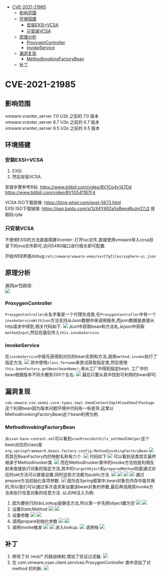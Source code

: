 - [CVE-2021-21985](#cve-2021-21985)
  - [影响范围](#影响范围)
  - [环境搭建](#环境搭建)
    - [安装EXSI+VCSA](#安装exsivcsa)
    - [只安装VCSA](#只安装vcsa)
  - [原理分析](#原理分析)
    - [ProxygenController](#proxygencontroller)
    - [invokeService](#invokeservice)
  - [漏洞复现](#漏洞复现)
    - [MethodInvokingFactoryBean](#methodinvokingfactorybean)
  - [补丁](#补丁)
# CVE-2021-21985
## 影响范围
vmware:vcenter_server 7.0 U2b 之前的 7.0 版本  
vmware:vcenter_server 6.7 U3n 之前的 6.7 版本  
vmware:vcenter_server 6.5 U3o 之前的 6.5 版本  
## 环境搭建
### 安装EXSI+VCSA
1. EXSI.
2. 然后安装VCSA.

安装步骤参考B站: 
https://www.bilibili.com/video/BV1Cp4y147Dd  
https://www.bilibili.com/video/BV1G541187F4  

VCSA ISO下载链接: https://blog.whsir.com/post-5673.html  
EXSI ISO下载链接: https://pan.baidu.com/s/1zX4Y4RZe5sBepgRyJm27_Q  提取码:rjda

### 只安装VCSA
不使用EXSI的方法直接搭建Vcenter:
打开iso文件,直接使用vmware导入vcsa目录下的ova文件即可,访问5480端口进行相关即可配置.

开始WEB界面debug:`/etc/vmware/vmware-vmon/svcCfgfiles/vsphere-ui.json`
## 原理分析
漏洞jar包路径:  
![](1.png)
### ProxygenController
`ProxygenController`从名字看是一个代理生成类,在`ProxygenController`中有一个`invokeServiceWithJson`方法支持从Json数据中来调用服务,而json数据是直接从http请求中得到,相关代码如下.
![](2.png)
从url中获取bean和方法名,从json中获取`methodInput`,然后在最后传入`this.invokeService`.
### invokeService
在`invokeService`中首先获得到对应的bean实例和方法,调用`method.invoke`执行了指定方法.
![](4.png)
其中使用`class.forname`来尝试获取指定类,然后使用`this.beanFactory.getBean(beanName);`来从工厂中得到指定bean.
工厂中的bean根据版本不同大概有200个左右.
![](3.png)
最后只要从其中找到可利用的bean即可.
## 漏洞复现
`com.vmware.vim.vmomi.core.types.impl.VmodContextImpl#loadVmodlPackage`这个利用bean因为版本问题环境中代码有一些差异,这里以MethodInvokingFactoryBean这个bean利用为例.
### MethodInvokingFactoryBean
从`vsan-base-context.xml`可以看到`vsanProviderUtils_setVmodlHelper`这个bean对应的class是`org.springframework.beans.factory.config.MethodInvokingFactoryBean`
![](5.png)
而其在BeanFactory内的映射名称有六个.
![](6.png)
代码如下
![](7.png)
可以看到该类其实最终继承于MethodInvoker类.
![](8.png)
而在MethodInvoker类中的invoke方法则是利用反射来直接执行对象的指定方法,其中的`targetObject`和`preparedMethod`则是通过对应的set方法可以直接设置,同时这些方法都为public方法.
![](9.png)
![](10.png)
![](11.png)
![](12.png)
通过prepare方法初始化各项参数.
![](13.png)
因为在Spring框架中,bean对象在内存中是共用的,所以我们可以通过多次请求来设置该bean对象的参数,最后再调用其invoke方法来执行任意对象的任意方法.
以JDNI注入为例.
1. 因为要执行的doLookup是静态方法,所以第一步先把object置为空
![](15.png)
![](14.png)
2. 设置StaticMethod
![](17.png)
![](16.png)
3. 设置参数
![](19.png)
![](18.png)
4. 调用prepare初始化参数
![](23.png)
![](24.png)
5. 调用invoke触发
![](22.png)
![](25.png)
进入lookup.
![](20.png)
调用栈
![](21.png)
## 补丁
1. 修改了对 /rest/* 的路由映射,增加了验证过滤器.
![](27.png)
2. 在 com.vmware.vsan.client.services.ProxygenController 类中添加了对 method 的判断.
![](26.png)